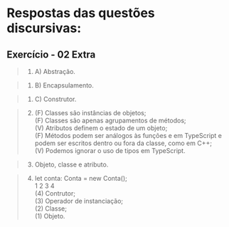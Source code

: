 # Respostas das questões discursivas:

## Exercício - 02 Extra

> 1. A) Abstração.<br>

> 1. B) Encapsulamento.<br>

> 1. C) Construtor.

> 2. (F) Classes são instâncias de objetos;<br>
>    (F) Classes são apenas agrupamentos de métodos;<br>
>    (V) Atributos definem o estado de um objeto;<br>
>    (F) Métodos podem ser análogos às funções e em TypeScript e podem ser escritos dentro ou fora da classe, como em C++;<br>
>    (V) Podemos ignorar o uso de tipos em TypeScript.

> 3. Objeto, classe e atributo.

> 4. let conta: Conta = new Conta();<br>
>          1      2      3    4<br>
>    (4) Contrutor;<br>
>    (3) Operador de instanciação;<br>
>    (2) Classe;<br>
>    (1) Objeto.
